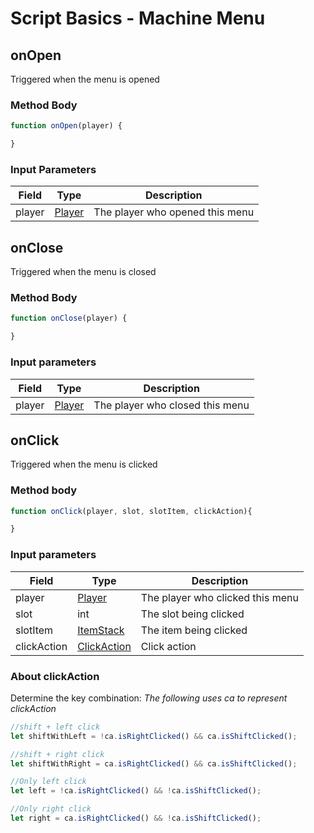 # Script Basics - Machine Menu

## onOpen

Triggered when the menu is opened

### Method Body

```js
function onOpen(player) {

}
```

### Input Parameters

|Field|Type|Description|
|--|---|--|
|player|[Player](https://hub.spigotmc.org/javadocs/spigot/org/bukkit/entity/Player.html)|The player who opened this menu|

## onClose

Triggered when the menu is closed

### Method Body

```js
function onClose(player) {

}
```

### Input parameters

|Field|Type|Description|
|--|---|--|
|player|[Player](https://hub.spigotmc.org/javadocs/spigot/org/bukkit/entity/Player.html)|The player who closed this menu|

## onClick

Triggered when the menu is clicked

### Method body

```js
function onClick(player, slot, slotItem, clickAction){

}
```

### Input parameters

|Field|Type|Description|
|--|---|--|
|player|[Player](https://hub.spigotmc.org/javadocs/spigot/org/bukkit/entity/Player.html)|The player who clicked this menu|
|slot|int|The slot being clicked|
|slotItem|[ItemStack](https://hub.spigotmc.org/javadocs/spigot/org/bukkit/inventory/ItemStack.html)|The item being clicked|
|clickAction|[ClickAction](https://slimefun.github.io/javadocs/Slimefun4/docs/me/mrCookieSlime/CSCoreLibPlugin/general/Inventory/ClickAction.html)|Click action|

### About clickAction

Determine the key combination:
*The following uses ca to represent clickAction*

```js
//shift + left click
let shiftWithLeft = !ca.isRightClicked() && ca.isShiftClicked();

//shift + right click
let shiftWithRight = ca.isRightClicked() && ca.isShiftClicked();

//Only left click
let left = !ca.isRightClicked() && !ca.isShiftClicked();

//Only right click
let right = ca.isRightClicked() && !ca.isShiftClicked();
```